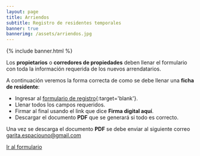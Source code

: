 ```yaml
---
layout: page
title: Arriendos
subtitle: Registro de residentes temporales
banner: true
bannerimg: /assets/arriendos.jpg
---
```


{% include banner.html %}

Los **propietarios** o **corredores de propiedades** deben llenar el formulario con toda la información requerida de los nuevos arrendatarios.

A continuación veremos la forma correcta de como se debe llenar una **ficha de residente**:

- Ingresar al [formulario de registro](https://enidev911.github.io/fichas-residentes/){:target='blank'}.
- Llenar todos los campos requeridos.
- Firmar al final usando el link que dice **Firma digital aquí**.
- Descargar el documento **PDF** que se generará si todo es correcto.

Una vez se descarga el documento **PDF** se debe enviar al siguiente correo <a href="mailto:gartia.espaciouno@gmail.com">garita.espaciouno@gmail.com</a>

<a href="https://enidev911.github.io/fichas-residentes/" target="blank" class="btn btn-primary">
Ir al formulario
</a>
